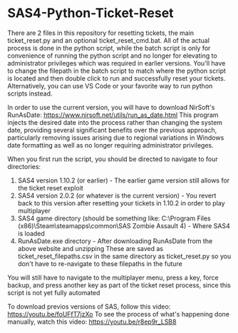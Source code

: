 # SAS4-Python-Ticket-Reset
There are 2 files in this repository for resetting tickets, the main ticket_reset.py and an optional ticket_reset_cmd.bat. All of the actual process is done in the python script, while the batch script is only for convenience of running the python script and no longer for elevating to administrator privileges which was required in earlier versions. You'll have to change the filepath in the batch script to match where the python script is located and then double click to run and successfully reset your tickets. Alternatively, you can use VS Code or your favorite way to run python scripts instead.

In order to use the current version, you will have to download NirSoft's RunAsDate:
https://www.nirsoft.net/utils/run_as_date.html
This program injects the desired date into the process rather than changing the system date, providing several significant benefits over the previous approach, particularly removing issues arising due to regional variations in Windows date formatting as well as no longer requiring administrator privileges.

When you first run the script, you should be directed to navigate to four directories:
1. SAS4 version 1.10.2 (or earlier) - The earlier game version still allows for the ticket reset exploit
2. SAS4 version 2.0.2 (or whatever is the current version) - You revert back to this version after resetting your tickets in 1.10.2 in order to play multiplayer
3. SAS4 game directory (should be something like: C:\Program Files (x86)\Steam\steamapps\common\SAS Zombie Assault 4) - Where SAS4 is loaded
4. RunAsDate.exe directory - After downloading RunAsDate from the above website and unzipping
These are saved as ticket_reset_filepaths.csv in the same directory as ticket_reset.py so you don't have to re-navigate to these filepaths in the future

You will still have to navigate to the multiplayer menu, press a key, force backup, and press another key as part of the ticket reset process, since this script is not yet fully automated

To download previos versions of SAS, follow this video: https://youtu.be/foUFfT7jzXo
To see the process of what's happening done manually, watch this video: https://youtu.be/r8ep9r_LSB8
